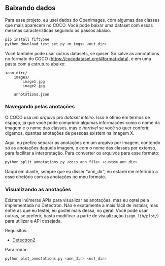 ## Baixando dados

Para esse projeto, eu usei dados do Openimages, com algumas das classes que mais aparecem no COCO. Você pode baixar uma dataset com essas mesmas características seguindo os passos abaixo.

```bash
pip install fiftyone
python download_test_set.py <n_imgs> <out_dir>
```

Você também pode usar outros datasets, se quiser. Só salve as annotations no formato do COCO (https://cocodataset.org/#format-data), e em uma pasta com a estrutura abaixo:
```
<ann_dir>/
	images/
		image1.jpg
		image2.jpg
		...
	annotations.json
```

### Navegando pelas anotações

O COCO usa _um arquivo_ pro _dataset inteiro_. Isso é ótimo em termos de espaço, já que você pode comprimir algumas informações como o nome da imagem e o nome das classes, mas é _horrível_ se você só quer conferir, digamos, quantas anotações de pessoas existem na imagem X.

Aqui, eu prefiro separar as anotações em um arquivo por imagem, contendo só as anotações daquela imagem, e com o nome das classes por extenso, para facilitar a interpretação. Para converter os arquivos para esse formato:

```bash
python split_annotations.py <coco_ann_file> <custom_ann_dir>
```

Daqui em diante, sempre que eu disser "ann_dir", eu estarei me referindo a esse diretório com as anotações no meu formato.

### Visualizando as anotações

Existem inúmeras APIs para visualizar as anotações, mas eu optei pela implementada no Detectron. Não é exatamente a mais fácil de instalar, mas entre as que eu testei, eu gostei mais dessa, no geral. Você pode usar outras, se preferir, basta modificar a parte de visualização (`segm_lib/plot/`) para utilizar a API desejada.

Requisitos:
* [Detectron2](https://detectron2.readthedocs.io/en/latest/tutorials/install.html)

Para rodar:
```bash
python plot_annotations.py <ann_dir> <out_dir>
```